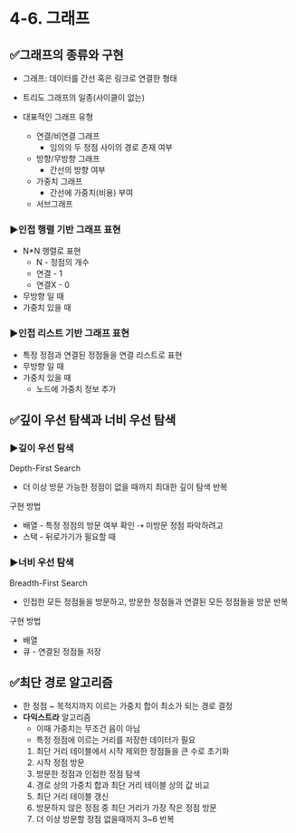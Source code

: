 # 4-6. 그래프
## ✅그래프의 종류와 구현
- 그래프: 데이터를 간선 혹은 링크로 연결한 형태
- 트리도 그래프의 일종(사이클이 없는)


- 대표적인 그래프 유형
  - 연결/비연결 그래프
    - 임의의 두 정점 사이의 경로 존재 여부
  - 방향/무방향 그래프
    - 간선의 방향 여부
  - 가중치 그래프
    - 간선에 가중치(비용) 부여
  - 서브그래프

### ▶️인접 행렬 기반 그래프 표현
- N*N 행렬로 표현
  - N - 정점의 개수 
  - 연결 - 1
  - 연결X - 0
- 무방향 일 때
- 가중치 있을 때
### ▶️인접 리스트 기반 그래프 표현
- 특정 정점과 연결된 정점들을 연결 리스트로 표현
- 무방향 일 때
- 가중치 있을 때
   - 노드에 가중치 정보 추가

## ✅깊이 우선 탐색과 너비 우선 탐색
### ▶️깊이 우선 탐색
Depth-First Search
- 더 이상 방문 가능한 정점이 없을 때까지 최대한 깊이 탐색 반복 

구현 방법
- 배열 - 특정 정점의 방문 여부 확인 ⇢ 미방문 정점 파악하려고
- 스택 - 뒤로가기가 필요할 때
### ▶️너비 우선 탐색
Breadth-First Search
- 인접한 모든 정점들을 방문하고, 방문한 정점들과 연결된 모든 정점들을 방문 반복 

구현 방법
- 배열
- 큐 - 연결된 정점들 저장 

## ✅최단 경로 알고리즘
- 한 정점 ~ 목적지까지 이르는 가중치 합이 최소가 되는 경로 결정
- **다익스트라** 알고리즘
  - 이때 가중치는 무조건 음이 아님
  - 특정 정점에 이르는 거리를 저장한 데이터가 필요
  1. 최단 거리 테이블에서 시작 제외한 정점들을 큰 수로 초기화
  2. 시작 정점 방문
  3. 방문한 정점과 인접한 정점 탐색
  4. 경로 상의 가중치 합과 최단 거리 테이블 상의 값 비교
  5. 최단 거리 테이블 갱신
  6. 방문하지 않은 정점 중 최단 거리가 가장 작은 정점 방문
  7. 더 이상 방문할 정점 없을때까지 3~6 반복

